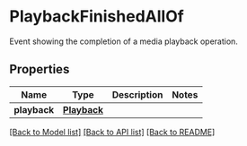 # PlaybackFinishedAllOf

Event showing the completion of a media playback operation.
## Properties
Name | Type | Description | Notes
------------ | ------------- | ------------- | -------------
**playback** | [**Playback**](Playback.md) |  | 

[[Back to Model list]](../README.md#documentation-for-models) [[Back to API list]](../README.md#documentation-for-api-endpoints) [[Back to README]](../README.md)


